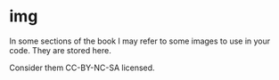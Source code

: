 # img

In some sections of the book I may refer to some images to use in your code. They are stored here.

Consider them CC-BY-NC-SA licensed.
